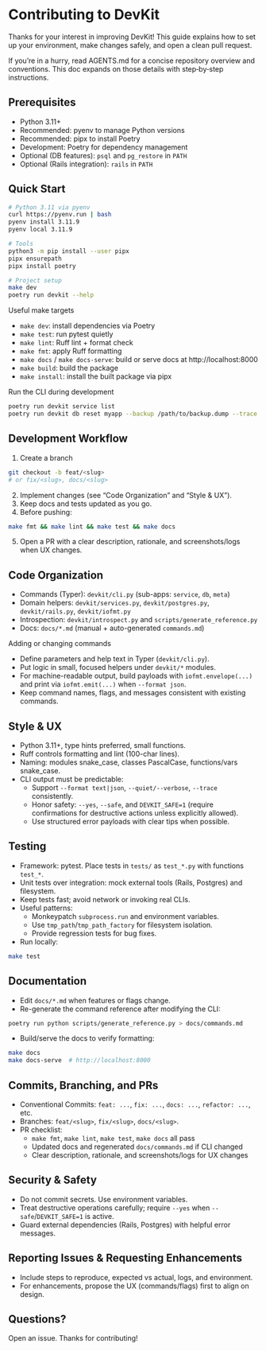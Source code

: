 # Contributing to DevKit

Thanks for your interest in improving DevKit! This guide explains how to set up your environment, make changes safely, and open a clean pull request.

If you’re in a hurry, read AGENTS.md for a concise repository overview and conventions. This doc expands on those details with step‑by‑step instructions.

## Prerequisites
- Python 3.11+
- Recommended: pyenv to manage Python versions
- Recommended: pipx to install Poetry
- Development: Poetry for dependency management
- Optional (DB features): `psql` and `pg_restore` in `PATH`
- Optional (Rails integration): `rails` in `PATH`

## Quick Start
```bash
# Python 3.11 via pyenv
curl https://pyenv.run | bash
pyenv install 3.11.9
pyenv local 3.11.9

# Tools
python3 -m pip install --user pipx
pipx ensurepath
pipx install poetry

# Project setup
make dev
poetry run devkit --help
```

Useful make targets
- `make dev`: install dependencies via Poetry
- `make test`: run pytest quietly
- `make lint`: Ruff lint + format check
- `make fmt`: apply Ruff formatting
- `make docs` / `make docs-serve`: build or serve docs at http://localhost:8000
- `make build`: build the package
- `make install`: install the built package via pipx

Run the CLI during development
```bash
poetry run devkit service list
poetry run devkit db reset myapp --backup /path/to/backup.dump --trace
```

## Development Workflow
1) Create a branch
```bash
git checkout -b feat/<slug>
# or fix/<slug>, docs/<slug>
```
2) Implement changes (see “Code Organization” and “Style & UX”).
3) Keep docs and tests updated as you go.
4) Before pushing:
```bash
make fmt && make lint && make test && make docs
```
5) Open a PR with a clear description, rationale, and screenshots/logs when UX changes.

## Code Organization
- Commands (Typer): `devkit/cli.py` (sub-apps: `service`, `db`, `meta`)
- Domain helpers: `devkit/services.py`, `devkit/postgres.py`, `devkit/rails.py`, `devkit/iofmt.py`
- Introspection: `devkit/introspect.py` and `scripts/generate_reference.py`
- Docs: `docs/*.md` (manual + auto-generated `commands.md`)

Adding or changing commands
- Define parameters and help text in Typer (`devkit/cli.py`).
- Put logic in small, focused helpers under `devkit/*` modules.
- For machine-readable output, build payloads with `iofmt.envelope(...)` and print via `iofmt.emit(...)` when `--format json`.
- Keep command names, flags, and messages consistent with existing commands.

## Style & UX
- Python 3.11+, type hints preferred, small functions.
- Ruff controls formatting and lint (100-char lines).
- Naming: modules snake_case, classes PascalCase, functions/vars snake_case.
- CLI output must be predictable:
  - Support `--format text|json`, `--quiet/--verbose`, `--trace` consistently.
  - Honor safety: `--yes`, `--safe`, and `DEVKIT_SAFE=1` (require confirmations for destructive actions unless explicitly allowed).
  - Use structured error payloads with clear tips when possible.

## Testing
- Framework: pytest. Place tests in `tests/` as `test_*.py` with functions `test_*`.
- Unit tests over integration: mock external tools (Rails, Postgres) and filesystem.
- Keep tests fast; avoid network or invoking real CLIs.
- Useful patterns:
  - Monkeypatch `subprocess.run` and environment variables.
  - Use `tmp_path`/`tmp_path_factory` for filesystem isolation.
  - Provide regression tests for bug fixes.
- Run locally:
```bash
make test
```

## Documentation
- Edit `docs/*.md` when features or flags change.
- Re-generate the command reference after modifying the CLI:
```bash
poetry run python scripts/generate_reference.py > docs/commands.md
```
- Build/serve the docs to verify formatting:
```bash
make docs
make docs-serve  # http://localhost:8000
```

## Commits, Branching, and PRs
- Conventional Commits: `feat: ...`, `fix: ...`, `docs: ...`, `refactor: ...`, etc.
- Branches: `feat/<slug>`, `fix/<slug>`, `docs/<slug>`.
- PR checklist:
  - `make fmt`, `make lint`, `make test`, `make docs` all pass
  - Updated docs and regenerated `docs/commands.md` if CLI changed
  - Clear description, rationale, and screenshots/logs for UX changes

## Security & Safety
- Do not commit secrets. Use environment variables.
- Treat destructive operations carefully; require `--yes` when `--safe`/`DEVKIT_SAFE=1` is active.
- Guard external dependencies (Rails, Postgres) with helpful error messages.

## Reporting Issues & Requesting Enhancements
- Include steps to reproduce, expected vs actual, logs, and environment.
- For enhancements, propose the UX (commands/flags) first to align on design.

## Questions?
Open an issue. Thanks for contributing!
